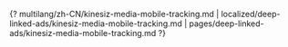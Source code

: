 {? multilang/zh-CN/kinesiz-media-mobile-tracking.md | localized/deep-linked-ads/kinesiz-media-mobile-tracking.md | pages/deep-linked-ads/kinesiz-media-mobile-tracking.md ?}

